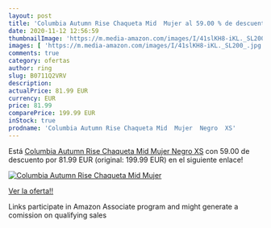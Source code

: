 ```yaml
---
layout: post
title: 'Columbia Autumn Rise Chaqueta Mid  Mujer al 59.00 % de descuento'
date: 2020-11-12 12:56:59
thumbnailImage: 'https://m.media-amazon.com/images/I/41slKH8-iKL._SL200_.jpg'
images: [ 'https://m.media-amazon.com/images/I/41slKH8-iKL._SL200_.jpg' ]
comments: true
category: ofertas
author: ring
slug: B0711Q2VRV
description:
actualPrice: 81.99 EUR
currency: EUR
price: 81.99
comparePrice: 199.99 EUR
inStock: true
prodname: 'Columbia Autumn Rise Chaqueta Mid  Mujer  Negro  XS'
---
```


Está [Columbia Autumn Rise Chaqueta Mid  Mujer  Negro  XS](https://www.amazon.es/dp/B0711Q2VRV/?tag=tolees-21) con 59.00 de descuento por 81.99 EUR (original: 199.99 EUR) en el siguiente enlace!

[![Columbia Autumn Rise Chaqueta Mid  Mujer](https://m.media-amazon.com/images/I/41slKH8-iKL._SL200_.jpg)](https://www.amazon.es/dp/B0711Q2VRV/?tag=tolees-21)

[Ver la oferta!!](https://www.amazon.es/dp/B0711Q2VRV/?tag=tolees-21)

Links participate in Amazon Associate program and might generate a comission on qualifying sales


